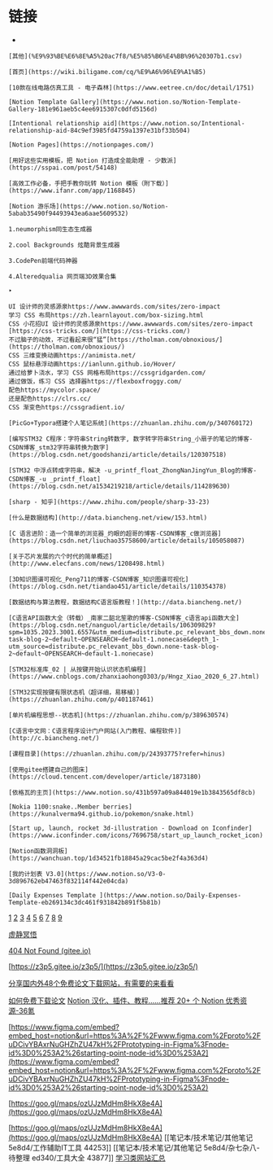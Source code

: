 # 链接

- 
    
    [其他](%E9%93%BE%E6%8E%A5%20ac7f8/%E5%85%B6%E4%BB%96%20307b1.csv)
    
    [首页](https://wiki.biligame.com/cq/%E9%A6%96%E9%A1%B5)
    
    [10款在线电路仿真工具 - 电子森林](https://www.eetree.cn/doc/detail/1751)
    
    [Notion Template Gallery](https://www.notion.so/Notion-Template-Gallery-181e961aeb5c4ee6915307c0dfd5156d) 
    
    [Intentional relationship aid](https://www.notion.so/Intentional-relationship-aid-84c9ef3985fd4759a1397e31bf33b504) 
    
    [Notion Pages](https://notionpages.com/)
    
    [用好这些实用模板，把 Notion 打造成全能助理 - 少数派](https://sspai.com/post/54148)
    
    [高效工作必备，手把手教你玩转 Notion 模板（附下载）](https://www.ifanr.com/app/1168845)
    
    [Notion 游乐场](https://www.notion.so/Notion-5abab35490f94493943ea6aae5609532) 
    
    1.neumorphism同生态生成器
    
    2.cool Backgrounds 炫酷背景生成器
    
    3.CodePen前端代码神器
    
    4.Alteredqualia 网页端3D效果合集
    
    ‣ 
    
    UI 设计师的灵感源泉https://www.awwwards.com/sites/zero-impact
    学习 CSS 布局https://zh.learnlayout.com/box-sizing.html
    CSS 小花招UI 设计师的灵感源泉https://www.awwwards.com/sites/zero-impact
    [https://css-tricks.com/](https://css-tricks.com/)
    不过脑子的动效，不过看起来很“猛”[https://tholman.com/obnoxious/](https://tholman.com/obnoxious/)
    CSS 三维变换动画https://animista.net/
    CSS 鼠标悬浮动画https://ianlunn.github.io/Hover/
    通过给萝卜浇水，学习 CSS 网格布局https://cssgridgarden.com/
    通过做饭，练习 CSS 选择器https://flexboxfroggy.com/
    配色https://mycolor.space/
    还是配色https://clrs.cc/
    CSS 渐变色https://cssgradient.io/
    
    [PicGo+Typora搭建个人笔记系统](https://zhuanlan.zhihu.com/p/340760172)
    
    [编写STM32 C程序：字符串String转数字, 数字转字符串String_小扇子的笔记的博客-CSDN博客_stm32字符串转换为数字](https://blog.csdn.net/goodshanzi/article/details/120307518)
    
    [STM32 中浮点转成字符串，解决 -u_printf_float_ZhongNanJingYun_Blog的博客-CSDN博客_-u _printf_float](https://blog.csdn.net/a1534219218/article/details/114289630)
    
    [sharp - 知乎](https://www.zhihu.com/people/sharp-33-23)
    
    [什么是数据结构](http://data.biancheng.net/view/153.html)
    
    [C 语言进阶：造一个简单的浏览器_灼眼的超哥的博客-CSDN博客_c做浏览器](https://blog.csdn.net/liuchao35758600/article/details/105058087)
    
    [关于芯片发展的六个时代的简单概述](http://www.elecfans.com/news/1208498.html)
    
    [3D知识图谱可视化_Peng711的博客-CSDN博客_知识图谱可视化](https://blog.csdn.net/tiandao451/article/details/110354378)
    
    [数据结构与算法教程，数据结构C语言版教程！](http://data.biancheng.net/)
    
    [C语言API函数大全（转载）_南家二韶北笙歌的博客-CSDN博客_c语言api函数大全](https://blog.csdn.net/nanguol/article/details/106309829?spm=1035.2023.3001.6557&utm_medium=distribute.pc_relevant_bbs_down.none-task-blog-2~default~OPENSEARCH~default-1.nonecase&depth_1-utm_source=distribute.pc_relevant_bbs_down.none-task-blog-2~default~OPENSEARCH~default-1.nonecase)
    
    [STM32标准库_02 | 从按键开始认识状态机编程](https://www.cnblogs.com/zhanxiaohong0303/p/Hngz_Xiao_2020_6_27.html)
    
    [STM32实现按键有限状态机（超详细，易移植）](https://zhuanlan.zhihu.com/p/401187461)
    
    [单片机编程思想--状态机](https://zhuanlan.zhihu.com/p/389630574)
    
    [C语言中文网：C语言程序设计门户网站(入门教程、编程软件)](http://c.biancheng.net/)
    
    [课程目录](https://zhuanlan.zhihu.com/p/24393775?refer=hinus)
    
    [使用gitee搭建自己的图床](https://cloud.tencent.com/developer/article/1873180)
    
    [依格瓦的主页](https://www.notion.so/431b597a09a844019e1b3843565df8cb) 
    
    [Nokia 1100:snake..Member berries](https://kunalverma94.github.io/pokemon/snake.html)
    
    [Start up, launch, rocket 3d-illustration - Download on Iconfinder](https://www.iconfinder.com/icons/7696758/start_up_launch_rocket_icon)
    
    [Notion函数洞洞板](https://wanchuan.top/1d34521fb18845a29cac5be2f4a363d4)
    
    [我的计划表 V3.0](https://www.notion.so/V3-0-3d896762eb47463f832114f442e04cda) 
    
    [Daily Expenses Template ](https://www.notion.so/Daily-Expenses-Template-eb269134c3dc461f931842b891f5b81b) 
    
[1](http://data.biancheng.net/)
[2](https://blog.csdn.net/nanguol/article/details/106309829?spm=1035.2023.3001.6557&utm_medium=distribute.pc_relevant_bbs_down.none-task-blog-2~default~OPENSEARCH~default-1.nonecase&depth_1-utm_source=distribute.pc_relevant_bbs_down.none-task-blog-2~default~OPENSEARCH~default-1.nonecase)
[3](https://www.cnblogs.com/zhanxiaohong0303/p/Hngz_Xiao_2020_6_27.html)
[4](https://zhuanlan.zhihu.com/p/401187461)
[5](https://zhuanlan.zhihu.com/p/389630574)
[6](http://c.biancheng.net/)
[7](https://zhuanlan.zhihu.com/p/24393775?refer=hinus)
[8](https://cloud.tencent.com/developer/article/1873180)
[9](https://www.qiniu.com/)

[虚静冥悟 ](https://www.notion.so/4f6cf83c52b048969f3c7c1dc1ead1cf) 

[404 Not Found (gitee.io)](https://z3p5.gitee.io/z3p5/%E5%86%85%E5%AD%98%E5%8F%96%E8%AF%81.html)

[https://z3p5.gitee.io/z3p5/](https://z3p5.gitee.io/z3p5/)

[分享国内外48个免费论文下载网站，有需要的来看看](https://zhuanlan.zhihu.com/p/86184731)

[如何免费下载论文](https://zhuanlan.zhihu.com/p/131490747)
[Notion 汉化、插件、教程......推荐 20+ 个 Notion 优秀资源-36氪](https://www.36kr.com/p/1666868561893383)

[https://www.figma.com/embed?embed_host=notion&url=https%3A%2F%2Fwww.figma.com%2Fproto%2FuDCivYBAxrNuGHZhZU47kH%2FPrototyping-in-Figma%3Fnode-id%3D0%253A2%26starting-point-node-id%3D0%253A2](https://www.figma.com/embed?embed_host=notion&url=https%3A%2F%2Fwww.figma.com%2Fproto%2FuDCivYBAxrNuGHZhZU47kH%2FPrototyping-in-Figma%3Fnode-id%3D0%253A2%26starting-point-node-id%3D0%253A2)

[https://goo.gl/maps/ozUJzMdHm8HkX8e4A](https://goo.gl/maps/ozUJzMdHm8HkX8e4A)

[https://goo.gl/maps/ozUJzMdHm8HkX8e4A](https://goo.gl/maps/ozUJzMdHm8HkX8e4A)
[[笔记本/技术笔记/其他笔记 5e8d4/工作辅助IT工具 44253]]
[[笔记本/技术笔记/其他笔记 5e8d4/杂七杂八-待整理 ed340/工具大全 43877]]
[学习类网站汇总](笔记本/技术笔记/其他笔记%205e8d4/杂七杂八-待整理%20ed340/学习类网站汇总%20c3ba8.md)